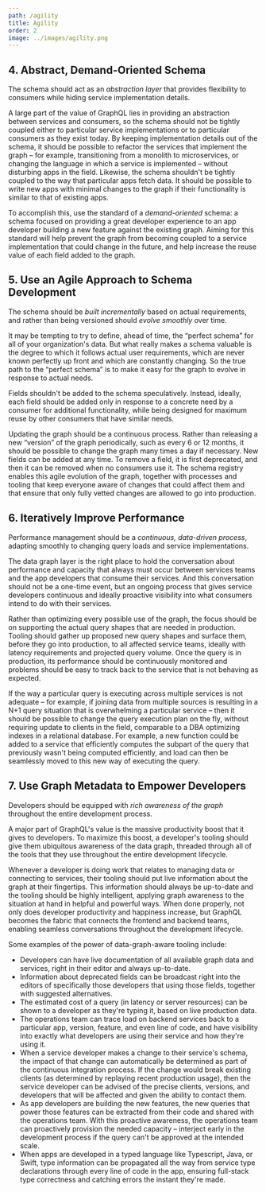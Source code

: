 ```yaml
---
path: /agility
title: Agility
order: 2
image: ../images/agility.png
---
```


## 4. Abstract, Demand-Oriented Schema

The schema should act as an *abstraction layer* that provides flexibility to consumers while hiding service implementation details.

A large part of the value of GraphQL lies in providing an abstraction between services and consumers, so the schema should not be tightly coupled either to particular service implementations or to particular consumers as they exist today. By keeping implementation details out of the schema, it should be possible to refactor the services that implement the graph – for example, transitioning from a monolith to microservices, or changing the language in which a service is implemented – without disturbing apps in the field. Likewise, the schema shouldn't be tightly coupled to the way that particular apps fetch data. It should be possible to write new apps with minimal changes to the graph if their functionality is similar to that of existing apps.

To accomplish this, use the standard of a *demand-oriented* schema: a schema focused on providing a great developer experience to an app developer building a new feature against the existing graph. Aiming for this standard will help prevent the graph from becoming coupled to a service implementation that could change in the future, and help increase the reuse value of each field added to the graph.

## 5. Use an Agile Approach to Schema Development

The schema should be *built incrementally* based on actual requirements, and rather than being versioned should *evolve smoothly* over time.

It may be tempting to try to define, ahead of time, the “perfect schema” for all of your organization's data. But what really makes a schema valuable is the degree to which it follows actual user requirements, which are never known perfectly up front and which are constantly changing. So the true path to the “perfect schema” is to make it easy for the graph to evolve in response to actual needs.

Fields shouldn't be added to the schema speculatively. Instead, ideally, each field should be added only in response to a concrete need by a consumer for additional functionality, while being designed for maximum reuse by other consumers that have similar needs.

Updating the graph should be a continuous process. Rather than releasing a new “version” of the graph periodically, such as every 6 or 12 months, it should be possible to change the graph many times a day if necessary. New fields can be added at any time. To remove a field, it is first deprecated, and then it can be removed when no consumers use it. The schema registry enables this agile evolution of the graph, together with processes and tooling that keep everyone aware of changes that could affect them and that ensure that only fully vetted changes are allowed to go into production.

## 6. Iteratively Improve Performance

Performance management should be a *continuous, data-driven process*, adapting smoothly to changing query loads and service implementations.

The data graph layer is the right place to hold the conversation about performance and capacity that always must occur between services teams and the app developers that consume their services. And this conversation should not be a one-time event, but an ongoing process that gives service developers continuous and ideally proactive visibility into what consumers intend to do with their services.

Rather than optimizing every possible use of the graph, the focus should be on supporting the actual query shapes that are needed in production. Tooling should gather up proposed new query shapes and surface them, before they go into production, to all affected service teams, ideally with latency requirements and projected query volume. Once the query is in production, its performance should be continuously monitored and problems should be easy to track back to the service that is not behaving as expected.

If the way a particular query is executing across multiple services is not adequate – for example, if joining data from multiple sources is resulting in a N+1 query situation that is overwhelming a particular service – then it should be possible to change the query execution plan on the fly, without requiring update to clients in the field, comparable to a DBA optimizing indexes in a relational database. For example, a new function could be added to a service that efficiently computes the subpart of the query that previously wasn't being computed efficiently, and load can then be seamlessly moved to this new way of executing the query.

## 7. Use Graph Metadata to Empower Developers

Developers should be equipped with *rich awareness of the graph* throughout the entire development process.

A major part of GraphQL's value is the massive productivity boost that it gives to developers. To maximize this boost, a developer's tooling should give them ubiquitous awareness of the data graph, threaded through all of the tools that they use throughout the entire development lifecycle.

Whenever a developer is doing work that relates to managing data or connecting to services, their tooling should put live information about the graph at their fingertips. This information should always be up-to-date and the tooling should be highly intelligent, applying graph awareness to the situation at hand in helpful and powerful ways. When done properly, not only does developer productivity and happiness increase, but GraphQL becomes the fabric that connects the frontend and backend teams, enabling seamless conversations throughout the development lifecycle.

Some examples of the power of data-graph-aware tooling include:

* Developers can have live documentation of all available graph data and services, right in their editor and always up-to-date.
* Information about deprecated fields can be broadcast right into the editors of specifically those developers that using those fields, together with suggested alternatives.
* The estimated cost of a query (in latency or server resources) can be shown to a developer as they're typing it, based on live production data.
* The operations team can trace load on backend services back to a particular app, version, feature, and even line of code, and have visibility into exactly what developers are using their service and how they're using it.
* When a service developer makes a change to their service's schema, the impact of that change can automatically be determined as part of the continuous integration process. If the change would break existing clients (as determined by replaying recent production usage), then the service developer can be advised of the precise clients, versions, and developers that will be affected and given the ability to contact them.
* As app developers are building the new features, the new queries that power those features can be extracted from their code and shared with the operations team. With this proactive awareness, the operations team can proactively provision the needed capacity – interject early in the development process if the query can't be approved at the intended scale.
* When apps are developed in a typed language like Typescript, Java, or Swift, type information can be propagated all the way from service type declarations through every line of code in the app, ensuring full-stack type correctness and catching errors the instant they're made.

